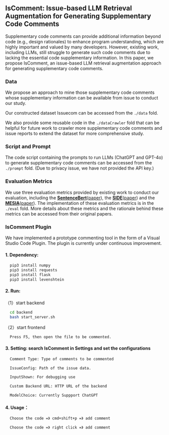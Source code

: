 ## IsComment: Issue-based LLM Retrieval Augmentation for Generating Supplementary Code Comments

Supplementary code comments can provide additional information
beyond code (e.g., design rationales) to enhance program understanding, which are highly important and valued by many developers. However, existing work, including LLMs, still struggle to
generate such code comments due to lacking the essential code supplementary information. In this paper, we propose IsComment, an
issue-based LLM retrieval augmentation approach for generating
supplementary code comments.

### Data

We propose an approach to mine those supplementary code comments whose supplementary information can be available from issue to conduct our study.

Our constructed dataset Issuecom can be accessed from the `./data` fold.

We also provide some reusable code in the `./dataCrawler` fold that can be helpful for future work to crawler more supplementary code comments and issue reports to extend the dataset for more comprehensive study.

### Script and Prompt

The code script containing the prompts to run LLMs (ChatGPT and GPT-4o) to generate supplementary code comments can be accessed from the `./prompt` fold. (Due to privacy issue, we have not provided the API key.)

### Evaluation Metrics

We use three evaluation metrics provided by existing work to conduct our evaluation, including the [**SentenceBert**](https://github.com/similarityMetrics/similarityMetrics)([paper](https://arxiv.org/pdf/2204.01632.pdf)), the [**SIDE**](https://github.com/antonio-mastropaolo/code-summarization-metric)([paper](https://arxiv.org/pdf/2312.15475.pdf)) and the [**MESIA**](https://github.com/MESIA-CodeComment/MESIA)([paper](https://arxiv.org/pdf/2403.17357.pdf)). The implementation of these evaluation metrics is in the `./eval` fold. More details about these metrics and the rationale behind these metrics can be accessed from their original papers.


### IsComment Plugin

We have implemented a prototype commenting tool in the form of a Visual Studio Code Plugin. The plugin is currently under continuous improvement.

#### 1. Dependency:

```python  
  pip3 install numpy
  pip3 install requests
  pip3 install flask
  pip3 install levenshtein
```


#### 2. Run:

  （1）start backend
```bash
  cd backend
  bash start_server.sh
```
  （2）start frontend
```bash
  Press F5, then open the file to be commented.
```

#### 3. Setting: search IsComment in Settings and set the configurations
```bash
  Comment Type: Type of comments to be commented

  IssueConfig: Path of the issue data.

  InputShown: For debugging use

  Custom Backend URL: HTTP URL of the backend

  ModelChoice: Currently Suppport ChatGPT
```
#### 4. Usage：
```bash
  Choose the code =》 cmd+shift+p =》 add comment

  Choose the code =》 right click =》 add comment
```
